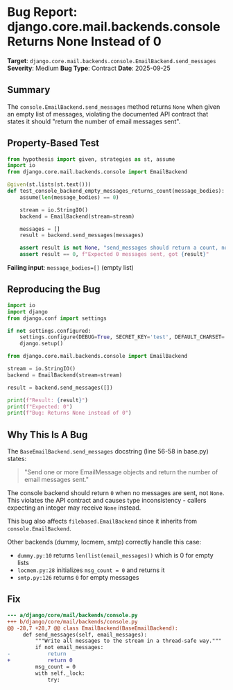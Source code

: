 # Bug Report: django.core.mail.backends.console Returns None Instead of 0

**Target**: `django.core.mail.backends.console.EmailBackend.send_messages`
**Severity**: Medium
**Bug Type**: Contract
**Date**: 2025-09-25

## Summary

The `console.EmailBackend.send_messages` method returns `None` when given an empty list of messages, violating the documented API contract that states it should "return the number of email messages sent".

## Property-Based Test

```python
from hypothesis import given, strategies as st, assume
import io
from django.core.mail.backends.console import EmailBackend

@given(st.lists(st.text()))
def test_console_backend_empty_messages_returns_count(message_bodies):
    assume(len(message_bodies) == 0)

    stream = io.StringIO()
    backend = EmailBackend(stream=stream)

    messages = []
    result = backend.send_messages(messages)

    assert result is not None, "send_messages should return a count, not None"
    assert result == 0, f"Expected 0 messages sent, got {result}"
```

**Failing input**: `message_bodies=[]` (empty list)

## Reproducing the Bug

```python
import io
import django
from django.conf import settings

if not settings.configured:
    settings.configure(DEBUG=True, SECRET_KEY='test', DEFAULT_CHARSET='utf-8')
    django.setup()

from django.core.mail.backends.console import EmailBackend

stream = io.StringIO()
backend = EmailBackend(stream=stream)

result = backend.send_messages([])

print(f"Result: {result}")
print(f"Expected: 0")
print(f"Bug: Returns None instead of 0")
```

## Why This Is A Bug

The `BaseEmailBackend.send_messages` docstring (line 56-58 in base.py) states:

> "Send one or more EmailMessage objects and return the number of email messages sent."

The console backend should return `0` when no messages are sent, not `None`. This violates the API contract and causes type inconsistency - callers expecting an integer may receive `None` instead.

This bug also affects `filebased.EmailBackend` since it inherits from `console.EmailBackend`.

Other backends (dummy, locmem, smtp) correctly handle this case:
- `dummy.py:10` returns `len(list(email_messages))` which is 0 for empty lists
- `locmem.py:28` initializes `msg_count = 0` and returns it
- `smtp.py:126` returns `0` for empty messages

## Fix

```diff
--- a/django/core/mail/backends/console.py
+++ b/django/core/mail/backends/console.py
@@ -28,7 +28,7 @@ class EmailBackend(BaseEmailBackend):
     def send_messages(self, email_messages):
         """Write all messages to the stream in a thread-safe way."""
         if not email_messages:
-            return
+            return 0
         msg_count = 0
         with self._lock:
             try:
```